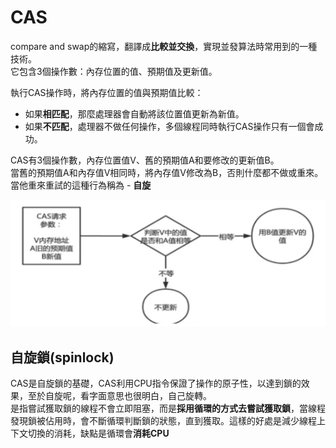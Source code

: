 # CAS

compare and swap的縮寫，翻譯成**比較並交換**，實現並發算法時常用到的一種技術。<br>
它包含3個操作數：內存位置的值、預期值及更新值。<br>

執行CAS操作時，將內存位置的值與預期值比較：
* 如果**相匹配**，那麼處理器會自動將該位置值更新為新值。
* 如果**不匹配**，處理器不做任何操作，多個線程同時執行CAS操作只有一個會成功。

CAS有3個操作數，內存位置值V、舊的預期值A和要修改的更新值B。<br>
當舊的預期值A和內存值V相同時，將內存值V修改為B，否則什麼都不做或重來。<br>
當他重來重試的這種行為稱為 - **自旋**

![img.png](img.png)

## 自旋鎖(spinlock)
CAS是自旋鎖的基礎，CAS利用CPU指令保證了操作的原子性，以達到鎖的效果，至於自旋呢，看字面意思也很明白，自己旋轉。<br>
是指嘗試獲取鎖的線程不會立即阻塞，而是**採用循環的方式去嘗試獲取鎖**，當線程發現鎖被佔用時，會不斷循環判斷鎖的狀態，直到獲取。這樣的好處是減少線程上下文切換的消耗，缺點是循環會**消耗CPU**